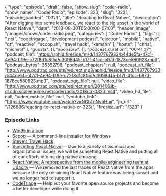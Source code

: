 {
  "type": "episode",
  "draft": false,
  "show_slug": "coder-radio",
  "show_name": "Coder Radio",
  "episode": 323,
  "slug": "323",
  "episode_padded": "0323",
  "title": "Reacting to React Native",
  "description": "After digging into some feedback, we react to the big upset in the world of React Native.",
  "date": "2018-08-30T05:00:00-07:00",
  "header_image": "/images/shows/coder-radio.png",
  "categories": [
    "Coder Radio"
  ],
  "tags": [
    ".net",
    "codetrigage",
    "development podcast",
    "electron",
    "mobile",
    "native",
    "qt",
    "reactive",
    "scoop.sh",
    "travel hack",
    "xamarin"
  ],
  "hosts": [
    "chris",
    "michael"
  ],
  "guests": [],
  "sponsors": [],
  "podcast_duration": "00:41:37",
  "podcast_file": "https://aphid.fireside.fm/d/1437767933/b44de5fa-47c1-4e94-bf9e-c72f8d1c8f5d/c3098d45-b17f-41cc-b97d-1878ce580923.mp3",
  "podcast_bytes": 35352796,
  "podcast_chapters": null,
  "podcast_alt_file": "http://www.podtrac.com/pts/redirect.mp3/aphid.fireside.fm/d/1437767933/b44de5fa-47c1-4e94-bf9e-c72f8d1c8f5d/c3098d45-b17f-41cc-b97d-1878ce580923.mp3",
  "podcast_ogg_file": null,
  "video_file": "http://www.podtrac.com/pts/redirect.mp4/201406.jb-dl.cdn.scaleengine.net/coderradio/2018/cr-0323.mp4",
  "video_hd_file": null,
  "video_mobile_file": null,
  "youtube_link": "https://www.youtube.com/watch?v=NGhTnNvbHno",
  "jb_url": "/126896/reacting-to-react-native-cr-323/",
  "fireside_url": "/323"
}


### Episode Links

  * [Win95 in a box ](https://pastebin.com/54j1k0cR "Win95 in a box ")
  * [Scoop](https://scoop.sh/ "Scoop") — A command-line installer for Windows
  * [Steve's Travel Hack](https://pastebin.com/90DS2Zpa "Steve's Travel Hack")
  * [Sunsetting React Native](https://medium.com/airbnb-engineering/sunsetting-react-native-1868ba28e30a "Sunsetting React Native") — Due to a variety of technical and organizational issues, we will be sunsetting React Native and putting all of our efforts into making native amazing.
  * [React Native: A retrospective from the mobile-engineering team at Udacity](https://engineering.udacity.com/react-native-a-retrospective-from-the-mobile-engineering-team-at-udacity-89975d6a8102 "React Native: A retrospective from the mobile-engineering team at Udacity") — We removed the last traces of React Native from the apps because the only remaining React Native feature was being sunset and we no longer had to support it.
  * [CodeTriage](https://www.codetriage.com/ "CodeTriage") — Help out your favorite open source projects and become a better developer while doing it.


